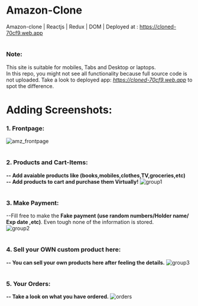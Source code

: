 # Amazon-Clone
Amazon-clone | Reactjs | Redux | DOM | Deployed at : https://cloned-70cf9.web.app

#
### Note:
This site is suitable for mobiles, Tabs and Desktop or laptops.<br>
In this repo, you might not see all functionality because full source code is not uploaded. Take a look to deployed app: <i>https://cloned-70cf9.web.app</i> to spot the difference.

#
# Adding Screenshots: 
### 1. Frontpage:
![amz_frontpage](https://user-images.githubusercontent.com/68990620/108316275-b6e5e780-71e2-11eb-89b5-5f37ef0dc16d.png)

#
### 2. Products and Cart-Items: <br>
<b>-- Add avaiable products like (books,mobiles,clothes,TV,groceries,etc)</b> <br>
<b>-- Add products to cart and purchase them Virtually!</b>
![group1](https://user-images.githubusercontent.com/68990620/108316616-252aaa00-71e3-11eb-8418-1eb83401701f.png)

#
### 3. Make Payment:
--Fill free to make the <b>Fake payment (use random numbers/Holder name/ Exp date ,etc)</b>. Even tough none of the information is stored.<br>
![group2](https://user-images.githubusercontent.com/68990620/108316879-805c9c80-71e3-11eb-87b7-2fbf504fed85.png)

#
### 4. Sell your OWN custom product here:
<b>-- You can sell your own products here after feeling the details.</b>
![group3](https://user-images.githubusercontent.com/68990620/108365211-f4676680-721c-11eb-859e-8754134a23aa.png)

#
### 5. Your Orders:
<b>-- Take a look on what you have ordered.</b>
![orders](https://user-images.githubusercontent.com/68990620/108365240-fd583800-721c-11eb-9347-ef63e503ae54.png)

#
